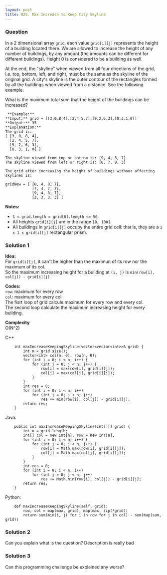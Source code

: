 ```yaml
---
layout: post
title: 825. Max Increase to Keep City Skyline
---
```

### Question
In a 2 dimensional array `grid`, each value `grid[i][j]` represents the height
of a building located there. We are allowed to increase the height of any
number of buildings, by any amount (the amounts can be different for different
buildings). Height 0 is considered to be a building as well.

At the end, the "skyline" when viewed from all four directions of the grid,
i.e. top, bottom, left, and right, must be the same as the skyline of the
original grid. A city's skyline is the outer contour of the rectangles formed
by all the buildings when viewed from a distance. See the following example.

What is the maximum total sum that the height of the buildings can be
increased?

    
    
     **Example:**
    **Input:** grid = [[3,0,8,4],[2,4,5,7],[9,2,6,3],[0,3,1,0]]
    **Output:** 35
    **Explanation:** 
    The grid is:
    [ [3, 0, 8, 4], 
      [2, 4, 5, 7],
      [9, 2, 6, 3],
      [0, 3, 1, 0] ]
    
    The skyline viewed from top or bottom is: [9, 4, 8, 7]
    The skyline viewed from left or right is: [8, 7, 9, 3]
    
    The grid after increasing the height of buildings without affecting skylines is:
    
    gridNew = [ [8, 4, 8, 7],
                [7, 4, 7, 7],
                [9, 4, 8, 7],
                [3, 3, 3, 3] ]
    
    

**Notes:**

  * `1 < grid.length = grid[0].length <= 50`.
  * All heights `grid[i][j]` are in the range `[0, 100]`.
  * All buildings in `grid[i][j]` occupy the entire grid cell: that is, they are a `1 x 1 x grid[i][j]` rectangular prism.

### Solution 1
 **Idea:**  
For `grid[i][j]`, it can't be higher than the maximun of its row nor the
maximum of its col.  
So the maximum increasing height for a building at `(i, j)` is `min(row[i],
col[j]) - grid[i][j]`

 **Codes:**  
`row`: maximum for every row  
`col`: maximum for every col  
The fisrt loop of grid calcule maximum for every row and every col.  
The second loop calculate the maximum increasing height for every building.

 **Complexity**  
O(N^2)

C++

    
    
        int maxIncreaseKeepingSkyline(vector<vector<int>>& grid) {
            int n = grid.size();
            vector<int> col(n, 0), row(n, 0);
            for (int i = 0; i < n; i++) {
                for (int j = 0; j < n; j++) {
                    row[i] = max(row[i], grid[i][j]);
                    col[j] = max(col[j], grid[i][j]);
                }
            }
            int res = 0;
            for (int i = 0; i < n; i++)
                for (int j = 0; j < n; j++)
                    res += min(row[i], col[j]) - grid[i][j];
            return res;
        }
    

Java:

    
    
        public int maxIncreaseKeepingSkyline(int[][] grid) {
            int n = grid.length;
            int[] col = new int[n], row = new int[n];
            for (int i = 0; i < n; i++) {
                for (int j = 0; j < n; j++) {
                    row[i] = Math.max(row[i], grid[i][j]);
                    col[j] = Math.max(col[j], grid[i][j]);
                }
            }
            int res = 0;
            for (int i = 0; i < n; i++)
                for (int j = 0; j < n; j++)
                    res += Math.min(row[i], col[j]) - grid[i][j];
            return res;
        }
    

Python:

    
    
        def maxIncreaseKeepingSkyline(self, grid):
            row, col = map(max, grid), map(max, zip(*grid))
            return sum(min(i, j) for i in row for j in col) - sum(map(sum, grid))


### Solution 2
Can you explain what is the question? Description is really bad


### Solution 3
Can this programming challenge be explained any worse?



